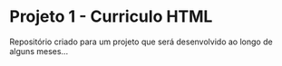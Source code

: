 # Projeto 1 - Curriculo HTML
 Repositório criado para um projeto que será desenvolvido 
 ao longo de alguns meses...
